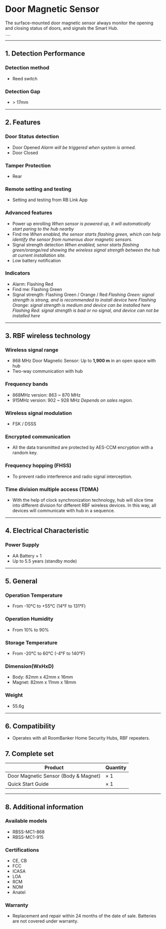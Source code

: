 # Door Magnetic Sensor

The surface-mounted door magnetic sensor always monitor the opening and closing status of doors, and signals the Smart Hub.

<img src="https://dusunprj.oss-us-west-1.aliyuncs.com/roombanker/MC-45%E4%BE%A7%E8%A7%86%E5%9B%BE-%E6%89%93%E5%BC%80.png" alt="MC-45侧视图-打开" style="zoom:13%;" />

------

## 1. Detection Performance

### Detection method

* Reed switch


### Detection Gap

* &gt; 17mm

------

## 2. Features

### Door Status detection

* Door Opened 
*Alarm will be triggered when system is armed.*
* Door Closed

### Tamper Protection

* Rear
### Remote setting and testing

* Setting and testing from RB Link App
### Advanced features

* Power up enrolling
*When sensor is powered up, it will automatically start paring to the hub nearby*
* Find me
*When enabled, the sensor starts flashing green, which can help identify the sensor from numerous door magnetic sensors.*
* Signal strength detection
*When enabled, senor starts flashing green/orange/red showing the wireless signal strength between the hub at current installation site.* 
* Low battery notification
### Indicators

* Alarm: Flashing Red
* Find me: Flashing Green
* Signal strength: Flashing Green / Orange / Red
*Flashing Green: signal strength is strong, and is recommended to install device here*
*Flashing Orange: signal strength is medium and device can be installed here*
*Flashing Red: signal strength is bad or no signal, and device can not be installed here*

------

## 3. RBF wireless technology
### Wireless signal range
* 868 MHz Door Magnetic Sensor: Up to **1,900 m** in an open space with hub
* Two-way communication with hub
### Frequency bands

* 868MHz version: 863 ~ 870 MHz
* 915MHz version: 902 ~ 928 MHz
*Depends on sales region.*
### Wireless signal modulation
* FSK / DSSS
### Encrypted communication
* All the data transmitted are protected by AES-CCM encryption with a random key.

### Frequency hopping (FHSS)
* To prevent radio interference and radio signal interception.

### Time division multiple access (TDMA)
* With the help of clock synchronization technology, hub will slice time into different division for different RBF wireless devices. In this way, all devices will communicate with hub in a sequence.

------

## 4. Electrical Characteristic

### Power Supply
* AA Battery × 1
* Up to 5.5 years (standby mode)

------

## 5. General
### Operation Temperature
* From -10°С to +55°С (14°F to 131°F)

### Operation Humidity

* From 10% to 90%
### Storage Temperature
* From -20°C to 60°C (-4°F to 140°F)
### Dimension(WxHxD)
* Body: 82mm x 42mm x 16mm
* Magnet: 82mm x 11mm x 18mm

### Weight

* 55.6g

------

## 6. Compatibility
* Operates with all RoomBanker Home Security Hubs,  RBF repeaters.

## 7. Complete set

| Product                              | Quantity |
| ------------------------------------ | -------- |
| Door Magnetic Sensor (Body & Magnet) | × 1      |
| Quick Start Guide                    | × 1      |



------

## 8. Additional information

### Available models

* RBSS-MC1-868
* RBSS-MC1-915

### Certifications

* CE, CB
* FCC
* ICASA
* LOA
* RCM
* NOM
* Anatel
### Warranty
* Replacement and repair within 24 months of the date of sale. Batteries are not covered under warranty.
